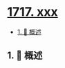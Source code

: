 # [1717. xxx](https://github.com/Tdahuyou/TNotes.leetcode/tree/main/notes/1717.%20xxx)

<!-- region:toc -->

- [1. 📝 概述](#1--概述)

<!-- endregion:toc -->

## 1. 📝 概述
